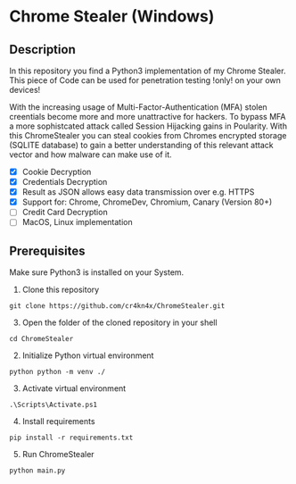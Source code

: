 # Chrome Stealer (Windows)

## Description

In this repository you find a Python3 implementation of my Chrome Stealer. 
This piece of Code can be used for penetration testing !only! on your own devices!

With the increasing usage of Multi-Factor-Authentication (MFA) stolen creentials become more and more unattractive for hackers. 
To bypass MFA a more sophistcated attack called Session Hijacking gains in Poularity. With this ChromeStealer you can steal cookies 
from Chromes encrypted storage (SQLITE database) to gain a better understanding of this relevant attack vector and how malware can make use of it. 

- [X] Cookie Decryption 
- [X] Credentials Decryption
- [X] Result as JSON allows easy data transmission over e.g. HTTPS
- [X] Support for: Chrome, ChromeDev, Chromium, Canary (Version 80+)
- [ ] Credit Card Decryption
- [ ] MacOS, Linux implementation

## Prerequisites

Make sure Python3 is installed on your System.

1. Clone this repository

  ```console
  git clone https://github.com/cr4kn4x/ChromeStealer.git
  ```

3. Open the folder of the cloned repository in your shell

  ```console
  cd ChromeStealer
  ```

2. Initialize Python virtual environment

  ```console
  python python -m venv ./
  ```

 3. Activate virtual environment
  
  ```console
  .\Scripts\Activate.ps1
  ```

  4. Install requirements
  
  ```console
  pip install -r requirements.txt
  ```

  5. Run ChromeStealer
  ```console
  python main.py
  ```


